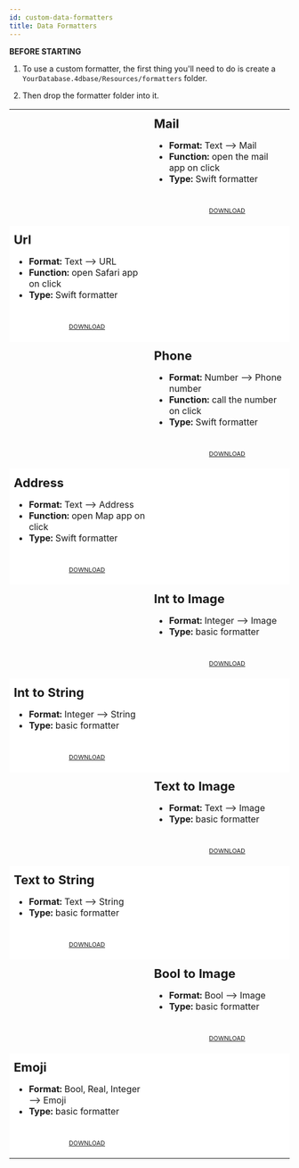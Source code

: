 ```yaml
---
id: custom-data-formatters
title: Data Formatters
---
```

<div class = "tips"> 

**BEFORE STARTING**

1. To use a custom formatter, the first thing you'll need to do is create a `YourDatabase.4dbase/Resources/formatters` folder.

2. Then drop the formatter folder into it.</div> 

<div style="height: auto;">
  <table>
    <col width="50%"> <col width="50%">
<tr>
  <td style="height: auto; vertical-align: middle;text-align: center; border-color: #FFFFFF">
  <img style="max-height: 300px; opacity: 0.2">
  </td>
  <td style="height: auto; vertical-align: middle;border-color: #FFFFFF">
  <h1 style="margin-top: 10px; font-size:22px">Mail</h1>
  <ul style="font-size:16px">
  <li><strong>Format:</strong> Text ⟶ Mail</li>
  <li><strong>Function:</strong> open the mail app on click</li>
  <li><strong>Type:</strong> Swift formatter</li>
  <div style="text-align: center; margin-top: 40px;">

<p><a class="button" style="width: 50%; font-size: 11px" href="../assets/en/template-formatters/formatterMail.zip">DOWNLOAD</a></p>

</div>
  </td>
  </tr>
<tr>
  <td style="height: auto; vertical-align: middle;border-color: #FFFFFF;background-color: #FFFFFF">
  <h1 style="margin-top: 10px; font-size:22px">Url</h1>
  <ul style="font-size:16px">
  <li><strong>Format:</strong> Text ⟶ URL</li>
  <li><strong>Function:</strong> open Safari app on click</li>
  <li><strong>Type:</strong> Swift formatter</li>

  <div style="text-align: center; margin-top: 40px;">

<p><a class="button" style="width: 50%; font-size: 11px" href="../assets/en/template-formatters/formatterUrl.zip">DOWNLOAD</a></p>

</div>
  </td>
  <td style="height: auto; vertical-align: middle;text-align: center; border-color: #FFFFFF;background-color: #FFFFFF">
  <img style="max-height: 300px; opacity: 0.2">
  </td>
  </tr>
<tr>
  <td style="height: auto; vertical-align: middle;text-align: center; border-color: #FFFFFF">
  <img style="max-height: 300px; opacity: 0.2">
  </td>
  <td style="height: auto; vertical-align: middle;border-color: #FFFFFF">
  <h1 style="margin-top: 10px; font-size:22px">Phone</h1>
  <ul style="font-size:16px">
  <li><strong>Format:</strong> Number ⟶ Phone number</li>
  <li><strong>Function:</strong> call the number on click</li>
  <li><strong>Type:</strong> Swift formatter</li>
  <div style="text-align: center; margin-top: 40px;">

<p><a class="button" style="width: 50%; font-size: 11px" href="../assets/en/template-formatters/formatterPhone.zip">DOWNLOAD</a></p>

</div>
  </td>
  </tr>
<tr>
  <td style="height: auto; vertical-align: middle;border-color: #FFFFFF;background-color: #FFFFFF">
  <h1 style="margin-top: 10px; font-size:22px">Address</h1>
  <ul style="font-size:16px">
  <li><strong>Format:</strong> Text ⟶ Address</li>
  <li><strong>Function:</strong> open Map app on click</li>
  <li><strong>Type:</strong> Swift formatter</li>
  <div style="text-align: center; margin-top: 40px;">

<p><a class="button" style="width: 50%; font-size: 11px" href="../assets/en/template-formatters/formatterAddress.zip">DOWNLOAD</a></p>

</div>
  </td>
  <td style="height: auto; vertical-align: middle;text-align: center; border-color: #FFFFFF;background-color: #FFFFFF">
  <img style="max-height: 300px; opacity: 0.2">
  </td>
  </tr>
<tr>
  <td style="height: auto; vertical-align: middle;text-align: center; border-color: #FFFFFF">
  <img style="max-height: 300px; opacity: 0.2">
  </td>
  <td style="height: auto; vertical-align: middle;border-color: #FFFFFF">
  <h1 style="margin-top: 10px; font-size:22px">Int to Image</h1>
  <ul style="font-size:16px">
  <li><strong>Format:</strong> Integer ⟶ Image</li>
  <li><strong>Type:</strong> basic formatter</li>
  <div style="text-align: center; margin-top: 40px;">

<p><a class="button" style="width: 50%; font-size: 11px" href="../assets/en/template-formatters/formatterInttoImage.zip">DOWNLOAD</a></p>

</div>
  </td>
  </tr>
<tr>
  <td style="height: auto; vertical-align: middle;border-color: #FFFFFF;background-color: #FFFFFF">
  <h1 style="margin-top: 10px; font-size:22px">Int to String</h1>
  <ul style="font-size:16px">
  <li><strong>Format:</strong> Integer ⟶ String</li>
  <li><strong>Type:</strong> basic formatter</li>
  <div style="text-align: center; margin-top: 40px;">

<p><a class="button" style="width: 50%; font-size: 11px" href="../assets/en/template-formatters/formatterInttoString.zip">DOWNLOAD</a></p>

</div>
  </td>
  <td style="height: auto; vertical-align: middle;text-align: center; border-color: #FFFFFF;background-color: #FFFFFF">
  <img style="max-height: 300px; opacity: 0.2">
  </td>
  </tr>
<tr>
  <td style="height: auto; vertical-align: middle;text-align: center; border-color: #FFFFFF">
  <img style="max-height: 300px; opacity: 0.2">
  </td>
  <td style="height: auto; vertical-align: middle;border-color: #FFFFFF">
  <h1 style="margin-top: 10px; font-size:22px">Text to Image</h1>
  <ul style="font-size:16px">
  <li><strong>Format:</strong> Text ⟶ Image</li>
  <li><strong>Type:</strong> basic formatter</li>
  <div style="text-align: center; margin-top: 40px;">

<p><a class="button" style="width: 50%; font-size: 11px" href="../assets/en/template-formatters/formatterTexttoImage.zip">DOWNLOAD</a></p>

</div>
  </td>
  </tr>
<tr>
  <td style="height: auto; vertical-align: middle;border-color: #FFFFFF;background-color: #FFFFFF">
  <h1 style="margin-top: 10px; font-size:22px">Text to String</h1>
  <ul style="font-size:16px">
  <li><strong>Format:</strong> Text ⟶ String</li>
  <li><strong>Type:</strong> basic formatter</li>
  <div style="text-align: center; margin-top: 40px;">

<p><a class="button" style="width: 50%; font-size: 11px" href="../assets/en/template-formatters/formatterTexttoString.zip">DOWNLOAD</a></p>

</div>
  </td>
  <td style="height: auto; vertical-align: middle;text-align: center; border-color: #FFFFFF;background-color: #FFFFFF">
  <img style="max-height: 300px; opacity: 0.2">
  </td>
  </tr>
<tr>
  <td style="height: auto; vertical-align: middle;text-align: center; border-color: #FFFFFF">
  <img style="max-height: 300px; opacity: 0.2">
  </td>
  <td style="height: auto; vertical-align: middle;border-color: #FFFFFF">
  <h1 style="margin-top: 10px; font-size:22px">Bool to Image</h1>
  <ul style="font-size:16px">
  <li><strong>Format:</strong> Bool ⟶ Image</li>
  <li><strong>Type:</strong> basic formatter</li>
  <div style="text-align: center; margin-top: 40px;">

<p><a class="button" style="width: 50%; font-size: 11px" href="../assets/en/template-formatters/formatterBooltoImage.zip">DOWNLOAD</a></p>

</div>
  </td>
  </tr>
<tr>
  <td style="height: auto; vertical-align: middle;border-color: #FFFFFF;background-color: #FFFFFF">
  <h1 style="margin-top: 10px; font-size:22px">Emoji</h1>
  <ul style="font-size:16px">
  <li><strong>Format:</strong> Bool, Real, Integer ⟶ Emoji</li>
  <li><strong>Type:</strong> basic formatter</li>
  <div style="text-align: center; margin-top: 40px;">

<p><a class="button" style="width: 50%; font-size: 11px" href="../assets/en/template-formatters/formatterGenderEmoji.zip">DOWNLOAD</a></p>

</div>
  </td>
  <td style="height: auto; vertical-align: middle;text-align: center; border-color: #FFFFFF;background-color: #FFFFFF">
  <img style="max-height: 300px; opacity: 0.2">
  </td>
  </tr>
  </table>
</div>